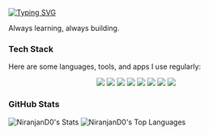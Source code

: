 [![Typing SVG](https://readme-typing-svg.demolab.com?font=Fira+Code&size=25&duration=4000&pause=300&vCenter=true&width=435&lines=Hi%2C+I'm+Niranjan;What+if+you+fly%3F+)](https://git.io/typing-svg)

Always learning, always building.

### Tech Stack  

Here are some languages, tools, and apps I use regularly:

<p align="center">
  <!-- Languages -->
  <img src="https://img.shields.io/badge/C-00599C?style=for-the-badge&logo=c&logoColor=white" />
  <img src="https://img.shields.io/badge/C++-00599C?style=for-the-badge&logo=c%2B%2B&logoColor=white" />
  <img src="https://img.shields.io/badge/HTML5-E34F26?style=for-the-badge&logo=html5&logoColor=white" />
  <img src="https://img.shields.io/badge/CSS3-1572B6?style=for-the-badge&logo=css3&logoColor=white" />
  
  <!-- Tools -->
  <img src="https://img.shields.io/badge/Git-F05033?style=for-the-badge&logo=git&logoColor=white" />
  <img src="https://img.shields.io/badge/GitHub-181717?style=for-the-badge&logo=github&logoColor=white" />
  <img src="https://img.shields.io/badge/VSCode-007ACC?style=for-the-badge&logo=visual-studio-code&logoColor=white" />
  <img src="https://img.shields.io/badge/Vim-019733?style=for-the-badge&logo=vim&logoColor=white" />
</p>

### GitHub Stats
  ![NiranjanD0's Stats](https://github-readme-stats.vercel.app/api?username=NiranjanD0&theme=react&show_icons=true&hide_border=true&count_private=true&hide=contribs&text_bold=false&line_height=24&custom_title=Niranjan's%20Github%20Stats)
  ![NiranjanD0's Top Languages](https://github-readme-stats.vercel.app/api/top-langs/?username=NiranjanD0&theme=react&show_icons=true&hide_border=true&layout=compact)

<!-- <p align="center">
  <a href="https://niranjan0.xyz"><img src="https://img.shields.io/badge/Website-000000?style=for-the-badge&logo=google-chrome&logoColor=white" /></a>
</p> -->